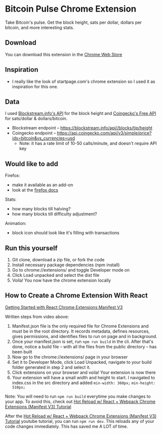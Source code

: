 # Bitcoin Pulse Chrome Extension
Take Bitcoin's pulse. Get the block height, sats per dollar, dollars per bitcoin, and more interesting stats.

## Download
You can download this extension in the [Chrome Web Store](https://chrome.google.com/webstore/detail/bitcoin-pulse/pcefcmolpliemgglckgihkaalajediol)

## Inspiration
- I really like the look of startpage.com's chrome extension so I used it as inspiration for this one.

## Data
I used [Blockstream.info's API](https://github.com/Blockstream/esplora/blob/master/API.md) for the block height and [Coingecko's Free API](https://www.coingecko.com/en/api/documentation) for sats/dollar & dollars/bitcoin.
- Blockstream endpoint – https://blockstream.info/api//blocks/tip/height
- Coingecko endpoint – https://api.coingecko.com/api/v3/simple/price?ids=bitcoin&vs_currencies=usd
  - Note: it has a rate limit of 10-50 calls/minute, and doesn't require API key

## Would like to add
Firefox:
- make it available as an add-on 
- look at the [firefox docs](https://developer.mozilla.org/en-US/docs/Mozilla/Add-ons/WebExtensions/What_are_WebExtensions)

Stats:
- how many blocks till halving?
- how many blocks till difficulty adjustment?

Animation:
- block icon should look like it's filling with transactions

## Run this yourself
1. Git clone, download a zip file, or fork the code
2. Install necessary package dependencies (npm install)
3. Go to chrome://extensions/ and toggle Developer mode on
4. Click Load unpacked and select the dist file
5. Voila! You now have the chrome extension locally

## How to Create a Chrome Extension With React
[Getting Started with React Chrome Extensions Manifest V3](https://www.youtube.com/watch?v=IV-CgmgJDBo)

Written steps from video above: 
1. Manifest.json file is the only required file for Chrome Extensions and must be in the root directory. It records metadata, defines resources, gives permissions, and identifies files to run on page and in background.
2. Once your manifest.json is set, run `npm run build` in the cli. After that's done, notice a build file – with all the files from the public directory – has been built
3. Now go to the chrome://extensions/ page in your browser
4. Set it to Developer Mode, click Load Unpacked, navigate to your build folder generated in step 2 and select it.
5. Click extensions on your browser and voila! Your extension is now there
6. Your extension will have a small width and height to start. I navigated to index.css in the src directory and added `min-width: 360px;`
  `min-height: 510px;`

Note: You will need to run `npm run build` everytime you make changes to your app. To avoid this, check out [Hot Reload w/ React + Webpack Chrome Extensions (Manifest V3) Tutorial](https://www.youtube.com/watch?v=eN5eomaACDk) 

After the [Hot Reload w/ React + Webpack Chrome Extensions (Manifest V3) Tutorial](https://www.youtube.com/watch?v=eN5eomaACDk) youtube tutorial, you can run `npm run dev`. This reloads any of your code changes immediately. This has saved me A LOT of time.
